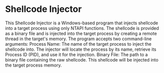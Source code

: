 # Shellcode Injector
This Shellcode Injector is a Windows-based program that injects shellcode into a target process using only NTAPI functions. The shellcode is provided as a binary file and is injected into the target process by creating a remote thread in the target's memory. The program accepts two command-line arguments:
Process Name: The name of the target process to inject the shellcode into. The injector will locate the process by its name, retrieve its Process ID (PID), and use it for the injection.
Binary File: The path to a binary file containing the raw shellcode. This shellcode will be injected into the target process memory.
